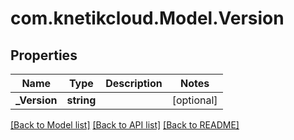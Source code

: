 # com.knetikcloud.Model.Version
## Properties

Name | Type | Description | Notes
------------ | ------------- | ------------- | -------------
**_Version** | **string** |  | [optional] 

[[Back to Model list]](../README.md#documentation-for-models) [[Back to API list]](../README.md#documentation-for-api-endpoints) [[Back to README]](../README.md)

